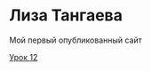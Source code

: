 

# Лиза Тангаева
Мой первый опубликованный сайт

[Урок 12](https://github.com/HGHJnnj/HGHJnnj.github.io "Моя готовая домашка")
